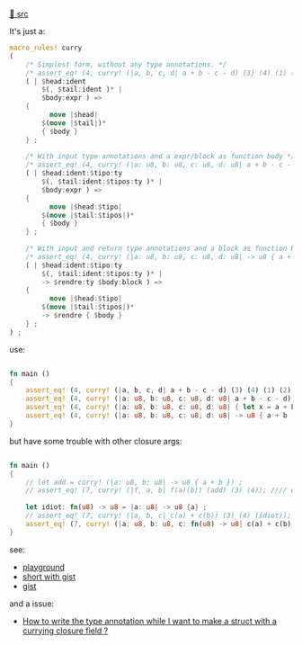 [src/gh]: https://github.com/AlienKevin/curry-macro.git "(Rust) Have fun currying using Rust's native closure syntax"

[🦀 src][src/gh]

It's just a: 

~~~ rust
macro_rules! curry 
(
	/* Simplest form, without any type annotations. */
	/* assert_eq! (4, curry! (|a, b, c, d| a + b - c - d) (3) (4) (1) (2)); */
	( | $head:ident 
	    $(, $tail:ident )* | 
		$body:expr ) => 
	{
		  move |$head| 
		$(move |$tail|)* 
		{ $body } 
	} ;
	
	/* With input type annotations and a expr/block as function body */
	/* assert_eq! (4, curry! (|a: u8, b: u8, c: u8, d: u8| a + b - c - d) (3) (4) (1) (2)); */
	( | $head:ident:$tipo:ty 
	    $(, $tail:ident:$tipos:ty )* | 
		$body:expr ) => 
	{
		  move |$head:$tipo| 
		$(move |$tail:$tipos|)* 
		{ $body } 
	} ;
	
	/* With input and return type annotations and a block as function body */
	/* assert_eq! (4, curry! (|a: u8, b: u8, c: u8, d: u8| -> u8 { a + b - c - d }) (3) (4) (1) (2)); */
	( | $head:ident:$tipo:ty 
	    $(, $tail:ident:$tipos:ty )* | 
		-> $rendre:ty $body:block ) => 
	{
		  move |$head:$tipo| 
		$(move |$tail:$tipos|)* 
		-> $rendre { $body } 
	} ;
) ;
~~~

use: 

~~~ rust

fn main () 
{
	assert_eq! (4, curry! (|a, b, c, d| a + b - c - d) (3) (4) (1) (2));
	assert_eq! (4, curry! (|a: u8, b: u8, c: u8, d: u8| a + b - c - d) (3) (4) (1) (2));
	assert_eq! (4, curry! (|a: u8, b: u8, c: u8, d: u8| { let x = a + b - c - d ; x }) (3) (4) (1) (2));
	assert_eq! (4, curry! (|a: u8, b: u8, c: u8, d: u8| -> u8 { a + b - c - d }) (3) (4) (1) (2));
}
~~~

but have some trouble with other closure args: 

~~~ rust

fn main () 
{
	// let add = curry! (|a: u8, b: u8| -> u8 { a + b }) ;
	// assert_eq! (7, curry! (|f, a, b| f(a)(b)) (add) (3) (4)); //// error: cannot infer type
	
	let idiot: fn(u8) -> u8 = |a: u8| -> u8 {a} ;
	// assert_eq! (7, curry! (|a, b, c| c(a) + c(b)) (3) (4) (idiot)); //// error: cannot infer type
	assert_eq! (7, curry! (|a: u8, b: u8, c: fn(u8) -> u8| c(a) + c(b)) (3) (4) (idiot)); //// won't error ...
}
~~~

see: 
- [playground](https://play.rust-lang.org/?code=macro_rules%21+curry+%0A%28%0A%09%2F*+Simplest+form%2C+without+any+type+annotations.+*%2F%0A%09%2F*+assert_eq%21+%284%2C+curry%21+%28%7Ca%2C+b%2C+c%2C+d%7C+a+%2B+b+-+c+-+d%29+%283%29+%284%29+%281%29+%282%29%29%3B+*%2F%0A%09%28+%7C+%24head%3Aident+%0A%09++++%24%28%2C+%24tail%3Aident+%29*+%7C+%0A%09%09%24body%3Aexpr+%29+%3D%3E+%0A%09%7B%0A%09%09++move+%7C%24head%7C+%0A%09%09%24%28move+%7C%24tail%7C%29*+%0A%09%09%7B+%24body+%7D+%0A%09%7D+%3B%0A%09%0A%09%2F*+With+input+type+annotations+and+a+expr%2Fblock+as+function+body+*%2F%0A%09%2F*+assert_eq%21+%284%2C+curry%21+%28%7Ca%3A+u8%2C+b%3A+u8%2C+c%3A+u8%2C+d%3A+u8%7C+a+%2B+b+-+c+-+d%29+%283%29+%284%29+%281%29+%282%29%29%3B+*%2F%0A%09%28+%7C+%24head%3Aident%3A%24tipo%3Aty+%0A%09++++%24%28%2C+%24tail%3Aident%3A%24tipos%3Aty+%29*+%7C+%0A%09%09%24body%3Aexpr+%29+%3D%3E+%0A%09%7B%0A%09%09++move+%7C%24head%3A%24tipo%7C+%0A%09%09%24%28move+%7C%24tail%3A%24tipos%7C%29*+%0A%09%09%7B+%24body+%7D+%0A%09%7D+%3B%0A%09%0A%09%2F*+With+input+and+return+type+annotations+and+a+block+as+function+body+*%2F%0A%09%2F*+assert_eq%21+%284%2C+curry%21+%28%7Ca%3A+u8%2C+b%3A+u8%2C+c%3A+u8%2C+d%3A+u8%7C+-%3E+u8+%7B+a+%2B+b+-+c+-+d+%7D%29+%283%29+%284%29+%281%29+%282%29%29%3B+*%2F%0A%09%28+%7C+%24head%3Aident%3A%24tipo%3Aty+%0A%09++++%24%28%2C+%24tail%3Aident%3A%24tipos%3Aty+%29*+%7C+%0A%09%09-%3E+%24rendre%3Aty+%24body%3Ablock+%29+%3D%3E+%0A%09%7B%0A%09%09++move+%7C%24head%3A%24tipo%7C+%0A%09%09%24%28move+%7C%24tail%3A%24tipos%7C%29*+%0A%09%09-%3E+%24rendre+%7B+%24body+%7D+%0A%09%7D+%3B%0A%29+%3B%0A%0Afn+main+%28%29+%0A%7B%0A%09assert_eq%21+%284%2C+curry%21+%28%7Ca%2C+b%2C+c%2C+d%7C+a+%2B+b+-+c+-+d%29+%283%29+%284%29+%281%29+%282%29%29%3B%0A%09assert_eq%21+%284%2C+curry%21+%28%7Ca%3A+u8%2C+b%3A+u8%2C+c%3A+u8%2C+d%3A+u8%7C+a+%2B+b+-+c+-+d%29+%283%29+%284%29+%281%29+%282%29%29%3B%0A%09assert_eq%21+%284%2C+curry%21+%28%7Ca%3A+u8%2C+b%3A+u8%2C+c%3A+u8%2C+d%3A+u8%7C+%7B+let+x+%3D+a+%2B+b+-+c+-+d+%3B+x+%7D%29+%283%29+%284%29+%281%29+%282%29%29%3B%0A%09assert_eq%21+%284%2C+curry%21+%28%7Ca%3A+u8%2C+b%3A+u8%2C+c%3A+u8%2C+d%3A+u8%7C+-%3E+u8+%7B+a+%2B+b+-+c+-+d+%7D%29+%283%29+%284%29+%281%29+%282%29%29%3B%0A%09%0A%09%2F%2F+let+add+%3D+curry%21+%28%7Ca%3A+u8%2C+b%3A+u8%7C+-%3E+u8+%7B+a+%2B+b+%7D%29+%3B%0A%09%2F%2F+assert_eq%21+%287%2C+curry%21+%28%7Cf%2C+a%2C+b%7C+f%28a%29%28b%29%29+%28add%29+%283%29+%284%29%29%3B+%2F%2F%2F%2F+error%3A+cannot+infer+type%0A%09%0A%09let+idiot%3A+fn%28u8%29+-%3E+u8+%3D+%7Ca%3A+u8%7C+-%3E+u8+%7Ba%7D+%3B%0A%09%2F%2F+assert_eq%21+%287%2C+curry%21+%28%7Ca%2C+b%2C+c%7C+c%28a%29+%2B+c%28b%29%29+%283%29+%284%29+%28idiot%29%29%3B+%2F%2F%2F%2F+error%3A+cannot+infer+type%0A%09assert_eq%21+%287%2C+curry%21+%28%7Ca%3A+u8%2C+b%3A+u8%2C+c%3A+fn%28u8%29+-%3E+u8%7C+c%28a%29+%2B+c%28b%29%29+%283%29+%284%29+%28idiot%29%29%3B+%2F%2F%2F%2F+won%27t+error+...%0A%7D%0A)
- [short with gist](https://play.rust-lang.org/?gist=a1e90212b5f1a0d048b8be4fbbb5948b)
- [gist](https://gist.github.com/rust-play/a1e90212b5f1a0d048b8be4fbbb5948b)

and a issue: 
- [How to write the type annotation while I want to make a struct with a currying closure field ?](https://github.com/AlienKevin/curry-macro/issues/1)
